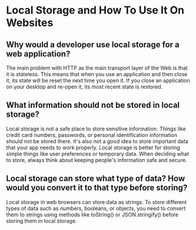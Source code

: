 # Local Storage and How To Use It On Websites

## Why would a developer use local storage for a web application?

The main problem with HTTP as the main transport layer of the Web is that it is stateless. This means that when you use an application and then close it, its state will be reset the next time you open it. If you close an application on your desktop and re-open it, its most recent state is restored.

## What information should not be stored in local storage?

Local storage is not a safe place to store sensitive information. Things like credit card numbers, passwords, or personal identification information should not be stored there. It's also not a good idea to store important data that your app needs to work properly. Local storage is better for storing simple things like user preferences or temporary data. When deciding what to store, always think about keeping people's information safe and secure.

## Local storage can store what type of data? How would you convert it to that type before storing?

Local storage in web browsers can store data as strings. To store different types of data such as numbers, booleans, or objects, you need to convert them to strings using methods like toString() or JSON.stringify() before storing them in local storage.
